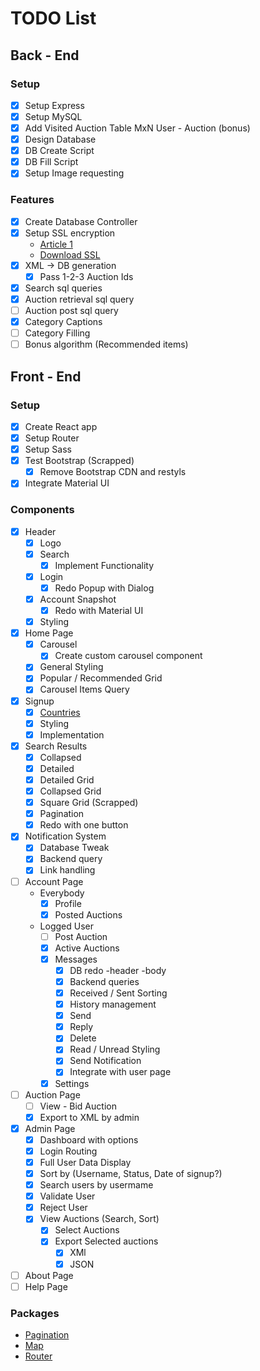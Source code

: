 # TODO List

## Back - End

### Setup

- [x] Setup Express
- [x] Setup MySQL
- [x] Add Visited Auction Table MxN User - Auction (bonus)
- [x] Design Database
- [x] DB Create Script
- [x] DB Fill Script
- [x] Setup Image requesting

### Features

- [x] Create Database Controller
- [x] Setup SSL encryption
  * [Article 1](https://hackernoon.com/set-up-ssl-in-nodejs-and-express-using-openssl-f2529eab5bb)
  * [Download SSL](https://www.openssl.org/source/)
- [x] XML -> DB generation
  - [x] Pass 1-2-3 Auction Ids
- [x] Search sql queries
- [x] Auction retrieval sql query
- [ ] Auction post sql query
- [x] Category Captions
- [ ] Category Filling
- [ ] Bonus algorithm (Recommended items)

## Front - End

### Setup

- [x] Create React app
- [x] Setup Router
- [x] Setup Sass
- [x] Test Bootstrap (Scrapped)
  - [x] Remove Bootstrap CDN and restyls
- [x] Integrate Material UI

### Components

- [x] Header
    - [x] Logo
    - [x] Search
      - [x] Implement Functionality
    - [x] Login
      - [x] Redo Popup with Dialog
    - [x] Account Snapshot
      - [x] Redo with Material UI
    - [x] Styling
- [x] Home Page
  - [x] Carousel
    - [x] Create custom carousel component
  - [x] General Styling
  - [x] Popular / Recommended Grid
  - [x] Carousel Items Query
- [x] Signup
  - [x] [Countries](https://restcountries.eu/rest/v2/all)
  - [x] Styling
  - [x] Implementation
- [x] Search Results
  - [x] Collapsed
  - [x] Detailed
  - [x] Detailed Grid
  - [x] Collapsed Grid
  - [x] Square Grid (Scrapped)
  - [x] Pagination
  - [x] Redo with one button
- [x] Notification System
  - [x] Database Tweak
  - [x] Backend query
  - [x] Link handling
- [ ] Account Page
  * Everybody
    - [x] Profile
    - [x] Posted Auctions
  * Logged User
    - [ ] Post Auction
    - [x] Active Auctions
    - [x] Messages
      - [x] DB redo -header -body
      - [x] Backend queries
      - [x] Received / Sent Sorting
      - [x] History management
      - [x] Send
      - [x] Reply
      - [x] Delete
      - [x] Read / Unread Styling
      - [x] Send Notification
      - [x] Integrate with user page
    - [x] Settings
- [ ] Auction Page
  - [ ] View - Bid Auction
  - [x] Export to XML by admin
- [x] Admin Page
  - [x] Dashboard with options
  - [x] Login Routing
  - [x] Full User Data Display
  - [x] Sort by (Username, Status, Date of signup?)
  - [x] Search users by usermame
  - [x] Validate User
  - [x] Reject User
  - [x] View Auctions (Search, Sort)
    - [x] Select Auctions
    - [x] Export Selected auctions
      - [x] XMl
      - [x] JSON
- [ ] About Page
- [ ] Help Page

### Packages

* [Pagination](https://www.npmjs.com/package/react-paginate)
* [Map](https://react-leaflet.js.org/)
* [Router](https://blog.pshrmn.com/simple-react-router-v4-tutorial/)
